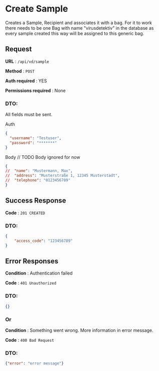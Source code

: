 # Create Sample

Creates a Sample, Recipient and associates it with a bag.
For it to work there needs to be one Bag with name "virusdetektiv" 
in the database as every sample created this way will be assigned 
to this generic bag.

## Request

**URL** : `/api/vd/sample`

**Method** : `POST`

**Auth required** : YES

**Permissions required** : None

### DTO:
All fields must be sent.

Auth
```json
{
  "username": "Testuser", 
  "password": "*******"
}
```
Body //  TODO Body ignored for now
```json
{
//  "name": "Mustermann, Max",
//  "address": "Musterstraße 1, 12345 Musterstadt",
//  "telephone": "0123456789"
}
```

## Success Response

**Code** : `201 CREATED`

### DTO:

```json
{
    "access_code": "123456789"
}
```

## Error Responses
**Condition** : Authentication failed

**Code** : `401 Unauthorized`

### DTO:
````json
{}
````

### Or

**Condition** : Something went wrong. More information in error message.

**Code** : `400 Bad Request `

### DTO:
````json
{"error": "error message"}
````

